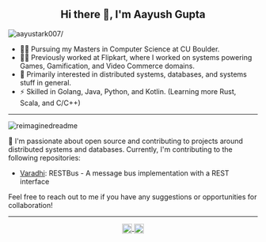 <!--
**AayuStark007/aayustark007** is a ✨ _special_ ✨ repository because its `README.md` (this file) appears on your GitHub profile.

Here are some ideas to get you started:

- 🔭 I’m currently working on ...
- 🌱 I’m currently learning ...
- 👯 I’m looking to collaborate on ...
- 🤔 I’m looking for help with ...
- 💬 Ask me about ...
- 📫 How to reach me: ...
- 😄 Pronouns: ...
- ⚡ Fun fact: ...
-->

<h2 align="center">Hi there 👋, I'm Aayush Gupta</h2>
<p align="left"> <img src=https://komarev.com/ghpvc/?username=aayustark007 alt=aayustark007/> </p>

* 👨‍🎓 Pursuing my Masters in Computer Science at CU Boulder.
* 👨‍💻 Previously worked at Flipkart, where I worked on systems powering Games, Gamification, and Video Commerce domains.
* 🧠 Primarily interested in distributed systems, databases, and systems stuff in general.
* ⚡ Skilled in Golang, Java, Python, and Kotlin. (Learning more Rust, Scala, and C/C++)

---

<img src="https://myreadme.vercel.app/api/embed/aayustark007?panels=userstatistics,toprepositories,toplanguages,commitgraph" alt="reimaginedreadme" />

🌱 I'm passionate about open source and contributing to projects around distributed systems and databases. Currently, I'm contributing to the following repositories:

- [Varadhi](https://github.com/flipkart-incubator/varadhi): RESTBus - A message bus implementation with a REST interface

Feel free to reach out to me if you have any suggestions or opportunities for collaboration! 

---

<p align="center">
  <a href=https://x.com/Aayu2013 target="blank">
    <img align="center" src=https://cdn.jsdelivr.net/npm/simple-icons@3.0.1/icons/twitter.svg alt="twitter" height="20" width="20" />
  </a>
  <a href=https://linkedin.com/in/aayushg96 target="blank">
    <img align="center" src=https://cdn.jsdelivr.net/npm/simple-icons@3.0.1/icons/linkedin.svg alt="aayushg96" height="20" width="20" />
  </a>
</p>


<!--
<p align="center">
  <img src=https://github-readme-stats.vercel.app/api?username=aayustark007&show_icons=true alt=aayustark007 /> 
</p>

<p align="left"> 
  <img src=https://komarev.com/ghpvc/?username=aayustark007 alt=aayustark007/> 
</p>
-->
